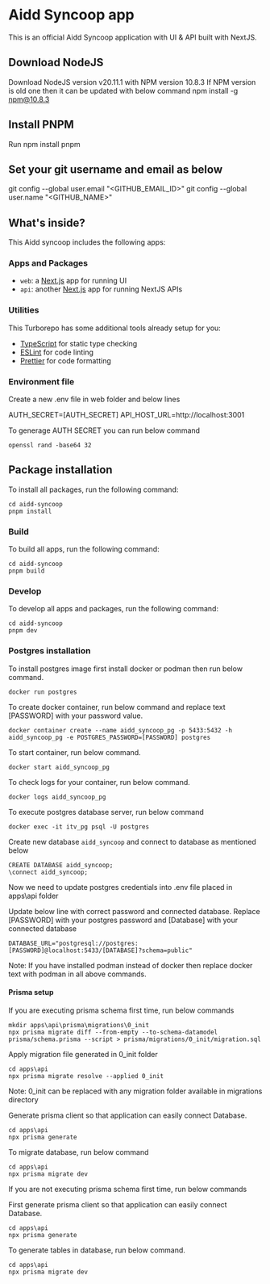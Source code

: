 # Aidd Syncoop app

This is an official Aidd Syncoop application with UI & API built with NextJS.

## Download NodeJS
Download NodeJS version v20.11.1 with NPM version 10.8.3
If NPM version is old one then it can be updated with below command
npm install -g npm@10.8.3

## Install PNPM
Run npm install pnpm

## Set your git username and email as below
git config --global user.email "<GITHUB_EMAIL_ID>"
git config --global user.name "<GITHUB_NAME>"

## What's inside?

This Aidd syncoop includes the following apps:

### Apps and Packages

- `web`: a [Next.js](https://nextjs.org/) app for running UI
- `api`: another [Next.js](https://nextjs.org/) app for running NextJS APIs

### Utilities

This Turborepo has some additional tools already setup for you:

- [TypeScript](https://www.typescriptlang.org/) for static type checking
- [ESLint](https://eslint.org/) for code linting
- [Prettier](https://prettier.io) for code formatting

### Environment file

Create a new .env file in web folder and below lines

AUTH_SECRET=[AUTH_SECRET]
API_HOST_URL=http://localhost:3001

To generage AUTH SECRET you can run below command
```
openssl rand -base64 32
```

## Package installation

To install all packages, run the following command:

```
cd aidd-syncoop
pnpm install
```

### Build

To build all apps, run the following command:

```
cd aidd-syncoop
pnpm build
```

### Develop

To develop all apps and packages, run the following command:

```
cd aidd-syncoop
pnpm dev
```

### Postgres installation

To install postgres image first install docker or podman then run below command.
```
docker run postgres
```

To create docker container, run below command and replace text [PASSWORD] with your password value.

```
docker container create --name aidd_syncoop_pg -p 5433:5432 -h aidd_syncoop_pg -e POSTGRES_PASSWORD=[PASSWORD] postgres
```

To start container, run below command.

```
docker start aidd_syncoop_pg
```

To check logs for your container, run below command.

```
docker logs aidd_syncoop_pg
```

To execute postgres database server, run below command

```
docker exec -it itv_pg psql -U postgres
```

Create new database `aidd_syncoop` and connect to database as mentioned below

```
CREATE DATABASE aidd_syncoop;
\connect aidd_syncoop;
```

Now we need to update postgres credentials into .env file placed in apps\api folder

Update below line with correct password and connected database.
Replace [PASSWORD] with your postgres password and [Database] with your connected database

```
DATABASE_URL="postgresql://postgres:[PASSWORD]@localhost:5433/[DATABASE]?schema=public"
```

Note: If you have installed podman instead of docker then replace docker text with podman in all above commands.


#### Prisma setup

If you are executing prisma schema first time, run below commands

```
mkdir apps\api\prisma\migrations\0_init
npx prisma migrate diff --from-empty --to-schema-datamodel prisma/schema.prisma --script > prisma/migrations/0_init/migration.sql
```

Apply migration file generated in 0_init folder

```
cd apps\api
npx prisma migrate resolve --applied 0_init
```
Note: 0_init can be replaced with any migration folder available in migrations directory


Generate prisma client so that application can easily connect Database.

```
cd apps\api
npx prisma generate
```

To migrate database, run below command

```
cd apps\api
npx prisma migrate dev
```


If you are not executing prisma schema first time, run below commands

First generate prisma client so that application can easily connect Database.

```
cd apps\api
npx prisma generate
```

To generate tables in database, run below command.

```
cd apps\api
npx prisma migrate dev
```



